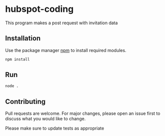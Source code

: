# hubspot-coding
This program makes a post request with invitation data

## Installation

Use the package manager [npm](https://www.npmjs.com/) to install required modules.

```bash
npm install
```

## Run

```bash
node .
```

## Contributing
Pull requests are welcome. For major changes, please open an issue first to discuss what you would like to change.

Please make sure to update tests as appropriate
